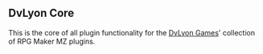 ## DvLyon Core

This is the core of all plugin functionality for the [DvLyon Games](https://games.dvlyon.com)' collection of RPG Maker MZ plugins.

